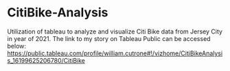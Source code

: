 # CitiBike-Analysis
Utilization of tableau to analyze and visualize Citi Bike data from Jersey City in year of 2021. The link to my story on Tableau Public can be accessed below:
https://public.tableau.com/profile/william.cutrone#!/vizhome/CitiBikeAnalysis_16199625206780/CitiBike


